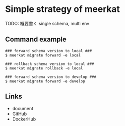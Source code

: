 # Simple strategy of meerkat

TODO: 概要書く
single schema, multi env

## Command example

```
### forward schema version to local ###
$ meerkat migrate forward -e local

### rollback schema version to local ###
$ meerkat migrate rollback -e local

### forward schema version to develop ###
$ meerkat migrate forward -e develop
```

## Links

- document
- GitHub
- DockerHub
